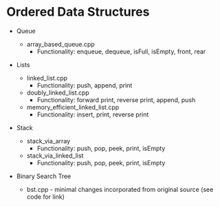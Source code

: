 # Ordered Data Structures
- Queue
  - array_based_queue.cpp
    - Functionality: enqueue, dequeue, isFull, isEmpty, front, rear
- Lists
  - linked_list.cpp
    - Functionality: push, append, print
  - doubly_linked_list.cpp
    - Functionality: forward print, reverse print, append, push
  - memory_efficient_linked_list.cpp
    - Functionality: insert, print, reverse print
- Stack
  - stack_via_array
    - Functionality: push, pop, peek, print, isEmpty
  - stack_via_linked_list
    - Functionality: push, pop, peek, print, isEmpty

- Binary Search Tree
  - bst.cpp - minimal changes incorporated from original source (see code for
    link)

